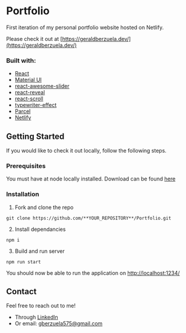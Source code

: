 # Portfolio

First iteration of my personal portfolio website hosted on Netlify.

Please check it out at [https://geraldberzuela.dev/](https://geraldberzuela.dev/)

### Built with:

- <a href="https://reactjs.org/" target="_blank">React</a>
- <a href="https://material-ui.com/" target="_blank">Material UI</a>
- <a href="https://github.com/rcaferati/react-awesome-slider" target="_blank">react-awesome-slider</a>
- <a href="https://www.react-reveal.com/" target="_blank">react-reveal</a>
- <a href="https://github.com/fisshy/react-scroll" target="_blank">react-scroll</a>
- <a href="https://github.com/tameemsafi/typewriterjs" target="_blank">typewriter-effect</a>
- <a href="https://parceljs.org/" target="_blank">Parcel</a>
- <a href="https://www.netlify.com/" target="_blank">Netlify</a>

## Getting Started

If you would like to check it out locally, follow the following steps.

### **Prerequisites**

You must have at node locally installed. Download can be found [here](https://nodejs.org/en/)

### **Installation**

1. Fork and clone the repo

```
git clone https://github.com/**YOUR_REPOSITORY**/Portfolio.git
```

2. Install dependancies

```
npm i
```

3. Build and run server

```
npm run start
```

You should now be able to run the application on [http://localhost:1234/](http://localhost:1234/)

## Contact

Feel free to reach out to me!

- Through [LinkedIn](https://www.linkedin.com/in/gerald-lou-berzuela/)
- Or email: gberzuela575@gmail.com
